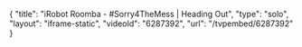 {
    "title": "iRobot Roomba - #Sorry4TheMess | Heading Out",
    "type": "solo",
    "layout": "iframe-static",
    "videoId": "6287392",
    "url": "\/tvpembed\/6287392"
}